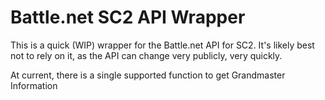 Battle.net SC2 API Wrapper
===========================

This is a quick (WIP) wrapper for the Battle.net API for SC2. It's likely best not to rely on it, as the API can
change very publicly, very quickly.

At current, there is a single supported function to get Grandmaster Information
